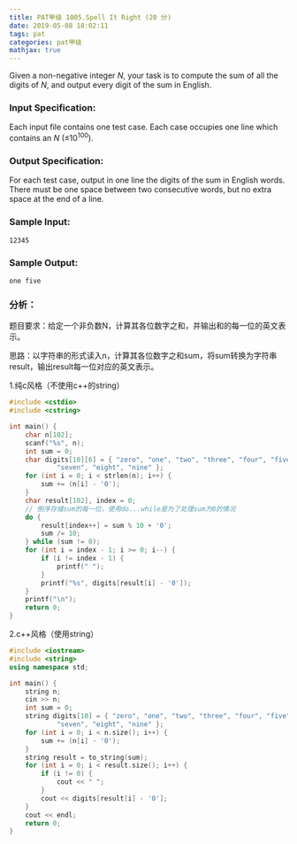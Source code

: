 ```yaml
---
title: PAT甲级 1005.Spell It Right (20 分)
date: 2019-05-08 18:02:11
tags: pat
categories: pat甲级
mathjax: true
---
```


Given a non-negative integer *N*, your task is to compute the sum of all the digits of *N*, and output every digit of the sum in English.

<!--more-->

### Input Specification:

Each input file contains one test case. Each case occupies one line which contains an *N* (≤$10^{100}$).

### Output Specification:

For each test case, output in one line the digits of the sum in English words. There must be one space between two consecutive words, but no extra space at the end of a line.

### Sample Input:

```in
12345
```

### Sample Output:

```out
one five
```

### 分析：

题目要求：给定一个非负数N，计算其各位数字之和，并输出和的每一位的英文表示。

思路：以字符串的形式读入n，计算其各位数字之和sum，将sum转换为字符串result，输出result每一位对应的英文表示。

1.纯c风格（不使用c++的string）

```c++
#include <cstdio>
#include <cstring>

int main() {
	char n[102];
	scanf("%s", n);
	int sum = 0;
	char digits[10][6] = { "zero", "one", "two", "three", "four", "five", "six",
			"seven", "eight", "nine" };
	for (int i = 0; i < strlen(n); i++) {
		sum += (n[i] - '0');
	}
	char result[102], index = 0;
	// 倒序存储sum的每一位，使用do...while是为了处理sum为0的情况
	do {
		result[index++] = sum % 10 + '0';
		sum /= 10;
	} while (sum != 0);
	for (int i = index - 1; i >= 0; i--) {
		if (i != index - 1) {
			printf(" ");
		}
		printf("%s", digits[result[i] - '0']);
	}
	printf("\n");
	return 0;
}
```

2.c++风格（使用string）

```c++
#include <iostream>
#include <string>
using namespace std;

int main() {
	string n;
	cin >> n;
	int sum = 0;
	string digits[10] = { "zero", "one", "two", "three", "four", "five", "six",
			"seven", "eight", "nine" };
	for (int i = 0; i < n.size(); i++) {
		sum += (n[i] - '0');
	}
	string result = to_string(sum);
	for (int i = 0; i < result.size(); i++) {
		if (i != 0) {
			cout << " ";
		}
		cout << digits[result[i] - '0'];
	}
	cout << endl;
	return 0;
}
```

